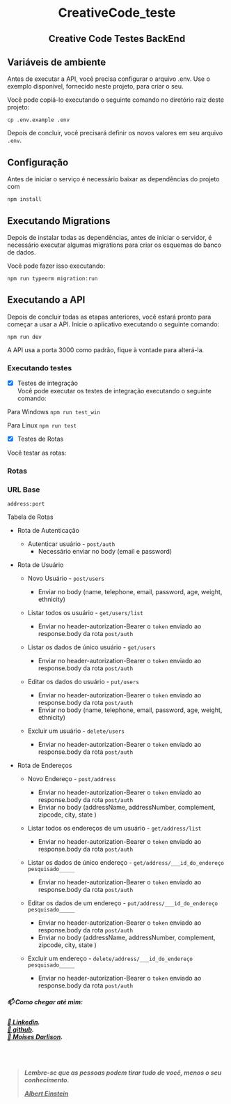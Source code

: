 
<h1 align="center"> 
	CreativeCode_teste
</h1>
<h2 align="center">Creative Code Testes BackEnd</h2>

## Variáveis de ambiente

Antes de executar a API, você precisa configurar o arquivo .env. Use o exemplo disponível, fornecido neste projeto, para criar o seu.

Você pode copiá-lo executando o seguinte comando no diretório raiz deste projeto:

`cp .env.example .env`

Depois de concluir, você precisará definir os novos valores em seu arquivo `.env`.

## Configuração

Antes de iniciar o serviço é necessário baixar as dependências do projeto com

`npm install`

## Executando Migrations

Depois de instalar todas as dependências, antes de iniciar o servidor, é necessário executar algumas migrations para criar os esquemas do banco de dados.

Você pode fazer isso executando:

`npm run typeorm migration:run`

## Executando a API

Depois de concluir todas as etapas anteriores, você estará pronto para começar a usar a API. Inicie o aplicativo executando o seguinte comando:

`npm run dev`

A API usa a porta 3000 como padrão, fique à vontade para alterá-la.

### Executando testes
- [x] Testes de integração </br>
Você pode executar os testes de integração executando o seguinte comando:

Para Windows
`npm run test_win`

Para Linux
`npm run test`

- [x] Testes de Rotas </br>

Você testar as rotas:

### Rotas
### URL Base
 
 `address:port`
 

Tabela de Rotas
   * Rota de Autenticação
      * Autenticar usuário - `post/auth`
          * Necessário enviar no body (email e password)
   
   * Rota de Usuário
      
      * Novo Usuário - `post/users` 
        * Enviar no body (name, telephone, email, password, age, weight, ethnicity)
      
      * Listar todos os usuário - `get/users/list`
        * Enviar no header-autorization-Bearer o `token` enviado ao response.body da rota `post/auth`
      
      * Listar os dados de único usuário - `get/users`
        * Enviar no header-autorization-Bearer o `token` enviado ao response.body da rota `post/auth`
      
      * Editar os dados do usuário - `put/users`
        * Enviar no header-autorization-Bearer o `token` enviado ao response.body da rota `post/auth`
        * Enviar no body (name, telephone, email, password, age, weight, ethnicity)
      
      * Excluir um usuário - `delete/users`
        * Enviar no header-autorization-Bearer o `token` enviado ao response.body da rota `post/auth`
   * Rota de Endereços
      * Novo Endereço - `post/address`
        * Enviar no header-autorization-Bearer o `token` enviado ao response.body da rota `post/auth`
        * Enviar no body (addressName, addressNumber, complement, zipcode, city, state )
      
      * Listar todos os endereços de um usuário - `get/address/list`
        * Enviar no header-autorization-Bearer o `token` enviado ao response.body da rota `post/auth`
      * Listar os dados de único endereço - `get/address/___id_do_endereço pesquisado_____`  
        * Enviar no header-autorization-Bearer o `token` enviado ao response.body da rota `post/auth`
      
      * Editar os dados de um endereço - `put/address/___id_do_endereço pesquisado_____`
        * Enviar no header-autorization-Bearer o `token` enviado ao response.body da rota `post/auth`
        * Enviar no body (addressName, addressNumber, complement, zipcode, city, state )
      
      * Excluir um endereço - `delete/address/___id_do_endereço pesquisado_____`
        * Enviar no header-autorization-Bearer o `token` enviado ao response.body da rota `post/auth`


<h5>📫 Como chegar até mim:<h5>
<a href="https://www.linkedin.com/in/moises-darlison-12833259/">🔗 Linkedin</a>.<br/>
<a href="https://github.com/MoisesDarlison/MoisesDarlison/">🔗 github</a>.<br/>
<a href="mailto:moisesdarlison91@gmail.com">📧 Moises Darlison</a>.<br/>
<br/>  <br/>  <br/>
  
<blockquote cite=Albert Einstein>
  <p> Lembre-se que as pessoas podem tirar tudo de você, menos o seu conhecimento.</p>
  <u>Albert Einstein</u>
</blockquote>
